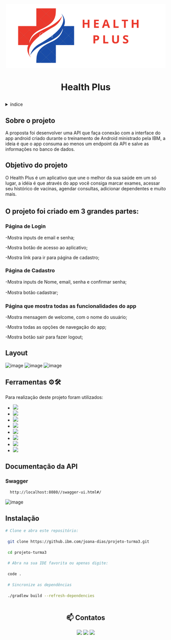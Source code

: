 <p align="center" ><img width="500" height="200" src="img/logo.png"></p>

# <p align="center"> Health Plus </p>



<!-- TABLE OF CONTENTS -->
<details>
  <summary>índice</summary>
  <ol>
    <li>
      <a href="#sobre-o-projeto">Sobre o Projeto</a>
    </li>
    <li>
      <a href="#objetivo">Objetivo do Projeto</a>
    </li>
    <li>
      <a href="#partes">Partes do Projeto</a>
    </li>
    <li>
      <a href="#layout">Layout</a>
    </li>
     <li>
      <a href="#ferramentas">Ferramentas</a>
    </li>
    <li>
      <a href="#swagger">Documentação da API</a>
    </li>
    <li>
      <a href="#instalacao">Instalação</a>
    </li>
    <li>
      <a href="#contato">Contatos</a>
    </li>
  </ol>
</details>


## <div id="sobre-o-projeto"> Sobre o projeto

A proposta foi desenvolver uma API que faça conexão com a interface do app android criado durante o treinamento de Android ministrado pela IBM, a ideia é que o app consuma ao menos um endpoint da API e salve as informações no banco de dados.
</div>

## <div id="objetivo"> Objetivo do projeto

O Health Plus é um aplicativo que une o melhor da sua saúde em um só lugar, a idéia é que através do app você consiga marcar exames, acessar seu histórico de vacinas, agendar consultas, adicionar dependentes e muito mais.</div>

## <div id="partes"> O projeto foi criado em 3 grandes partes:ㅤ
  
### Página de Login

-Mostra inputs de email e senha;

-Mostra botão de acesso ao aplicativo;

-Mostra link para ir para página de cadastro;

### Página de Cadastro

-Mostra inputs de Nome, email, senha e confirmar senha;

-Mostra botão cadastrar;
ㅤ
### Página que mostra todas as funcionalidades do app

-Mostra mensagem de welcome, com o nome do usuário;

-Mostra todas as opções de navegação do app;

-Mostra botão sair para fazer logout;
</div>


## <div id="layout"> Layout

<img width="200" alt="image" src="https://media.github.ibm.com/user/411747/files/9a5d2f00-5bc0-11ed-9164-fbf5ce258025"> <img width="200" alt="image" src="https://media.github.ibm.com/user/411747/files/aba63b80-5bc0-11ed-8950-1f2bcd25bee4"> <img width="200" alt="image" src="https://media.github.ibm.com/user/411747/files/b5c83a00-5bc0-11ed-9947-37f8b05fbe81">
<div>
  
 
 
## <div id="ferramentas"> Ferramentas ⚙️🛠
  
  Para  realização deste projeto foram utilizados:

* <img src="https://img.shields.io/badge/-Java-%230077B5?style=for-the-badge&logo=java&logoColor=white" target="_blank">
* <img src="https://img.shields.io/badge/-Android-%3DDC84?style=for-the-badge&logo=android&logoColor=white" target="_blank">
* <img src="https://img.shields.io/badge/-Mysql-4479A1?style=for-the-badge&logo=mysql&logoColor=white" target="_blank">
* <img src="https://img.shields.io/badge/-Spring-6DB33F?style=for-the-badge&logo=spring&logoColor=white" target="_blank">
* <img src="https://img.shields.io/badge/-Gradle-02303A?style=for-the-badge&logo=gradle&logoColor=white" target="_blank">
* <img src="https://img.shields.io/badge/-Hibernate-59666C?style=for-the-badge&logo=hibernate&logoColor=white" target="_blank">
* <img src="https://img.shields.io/badge/-Swagger-85EA2D?style=for-the-badge&logo=swagger&logoColor=white" target="_blank">
* <img src="https://img.shields.io/badge/-Postman-FF6C37?style=for-the-badge&logo=postman&logoColor=white" target="_blank">
</div>

## <div id="swagger"> Documentação da API
  
### Swagger

```sh
  http://localhost:8080//swagger-ui.html#/
  ```
<img width="866" alt="image" src="https://media.github.ibm.com/user/411747/files/39405600-5bd6-11ed-99ce-65ff7d85212a">
</div>

## <div id="instalacao"> Instalação
  
 ```sh
 # Clone e abra este repositório:
  
  git clone https://github.ibm.com/joana-dias/projeto-turma3.git
 
  cd projeto-turma3
  
  # Abra na sua IDE favorita ou apenas digite:
  
  code .
  
  # Sincronize as dependências
  
  ./gradlew build --refresh-dependencies
  
  ```
  
  </div>
  
## <div id="contato" align="center">📫 Contatos


<p align="center">
<a href="https://www.linkedin.com/in/joana-dias-b3a742168/" target="_blank"><img src="https://img.shields.io/badge/-LinkedIn-%230077B5?style=for-the-badge&logo=linkedin&logoColor=white" target="_blank"></a>
<a href = "https://api.whatsapp.com/send/?phone=5521973593295&text&app_absent=0"><img src="https://img.shields.io/badge/WhatsApp-25D366?style=for-the-badge&logo=whatsapp&logoColor=white"></a>
<a href = "mailto:dias.jo1992@gmail.com"><img src="https://img.shields.io/badge/-Gmail-%23333?style=for-the-badge&logo=gmail&logoColor=white" target="_blank"></a></p>
</div>






